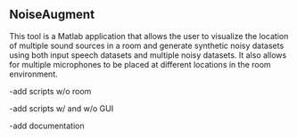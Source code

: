 ## NoiseAugment

This tool is a Matlab application that allows the user to visualize the location of multiple sound sources in a room and generate synthetic noisy datasets using both input speech datasets and multiple noisy datasets. It also allows for multiple microphones to be placed at different locations in the room environment. 

-add scripts w/o room

-add scripts w/ and w/o GUI

-add documentation

